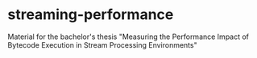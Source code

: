 # streaming-performance
Material for the bachelor's thesis "Measuring the Performance Impact of Bytecode Execution in Stream Processing Environments"
